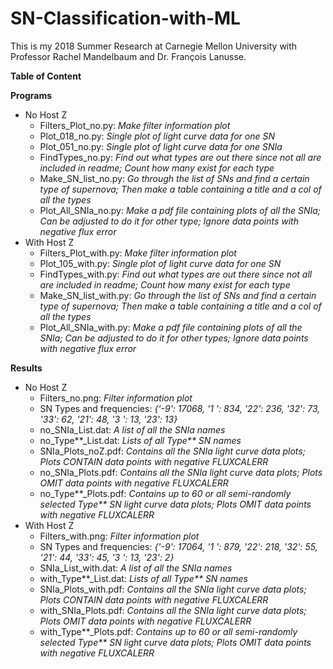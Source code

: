 # SN-Classification-with-ML

This is my 2018 Summer Research at Carnegie Mellon University with Professor Rachel Mandelbaum and Dr. François Lanusse. 

**Table of Content**

**Programs**

  - No Host Z
     - Filters_Plot_no.py: *Make filter information plot*
     - Plot_018_no.py: *Single plot of light curve data for one SN*
     - Plot_051_no.py: *Single plot of light curve data for one SNIa*
     - FindTypes_no.py: *Find out what types are out there since not all are included in readme; Count how many exist for each type*
     - Make_SN_list_no.py: *Go through the list of SNs and find a certain type of supernova; Then make a table containing a title and a col of all the types*
     - Plot_All_SNIa_no.py: *Make a pdf file containing plots of all the SNIa; Can be adjusted to do it for other type; Ignore data points with negative flux error*
  - With Host Z
     - Filters_Plot_with.py: *Make filter information plot*
     - Plot_105_with.py: *Single plot of light curve data for one SN*
     - FindTypes_with.py: *Find out what types are out there since not all are included in readme; Count how many exist for each type*
     - Make_SN_list_with.py: *Go through the list of SNs and find a certain type of supernova; Then make a table containing a title and a col of all the types*
     - Plot_All_SNIa_with.py: *Make a pdf file containing plots of all the SNIa; Can be adjusted to do it for other types; Ignore data points with negative flux error*

**Results**

   - No Host Z
     - Filters_no.png: *Filter information plot*
     - SN Types and frequencies: *{‘-9': 17068, '1 ': 834, '22': 236, '32': 73, '33': 62, '21': 48, '3 ': 13, '23': 13}*
     - no_SNIa_List.dat: *A list of all the SNIa names*
     - no_Type\*\*_List.dat: *Lists of all Type\*\* SN names*
     - SNIa_Plots_noZ.pdf: *Contains all the SNIa light curve data plots; Plots CONTAIN data points with negative FLUXCALERR* 
     - no_SNIa_Plots.pdf: *Contains all the SNIa light curve data plots; Plots OMIT data points with negative FLUXCALERR* 
     - no_Type\*\*_Plots.pdf: *Contains up to 60 or all semi-randomly selected Type\*\* SN light curve data plots; Plots OMIT data points with negative FLUXCALERR* 
   - With Host Z
     - Filters_with.png: *Filter information plot*
     - SN Types and frequencies: *{'-9': 17064, '1 ': 879, '22': 218, '32': 55, '21': 44, '33': 45, '3 ': 13, '23': 2}*
     - SNIa_List_with.dat: *A list of all the SNIa names*
     - with_Type\*\*_List.dat: *Lists of all Type\*\* SN names*
     - SNIa_Plots_with.pdf: *Contains all the SNIa light curve data plots; Plots CONTAIN data points with negative FLUXCALERR*
     - with_SNIa_Plots.pdf: *Contains all the SNIa light curve data plots; Plots OMIT data points with negative FLUXCALERR* 
     - with_Type\*\*_Plots.pdf: *Contains up to 60 or all semi-randomly selected Type\*\* SN light curve data plots; Plots OMIT data points with negative FLUXCALERR* 
